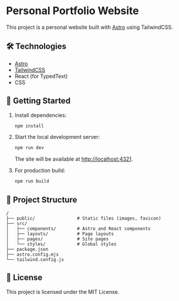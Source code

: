 # Personal Portfolio Website

This project is a personal website built with [Astro](https://astro.build/) using TailwindCSS.

## 🛠️ Technologies

- [Astro](https://astro.build/)
- [TailwindCSS](https://tailwindcss.com/)
- React (for TypedText)
- CSS

## 🚀 Getting Started

1. Install dependencies:

   ```sh
   npm install
   ```
2. Start the local development server:

   ```sh
   npm run dev
   ```

   The site will be available at [http://localhost:4321](http://localhost:4321).
3. For production build:

   ```sh
   npm run build
   ```

## 📁 Project Structure

```
/
├── public/                # Static files (images, favicon)
├── src/
│   ├── components/        # Astro and React components
│   ├── layouts/           # Page layouts
│   ├── pages/             # Site pages
│   └── styles/            # Global styles
├── package.json
├── astro.config.mjs
└── tailwind.config.js
```

## 📄 License

This project is licensed under the MIT License.

